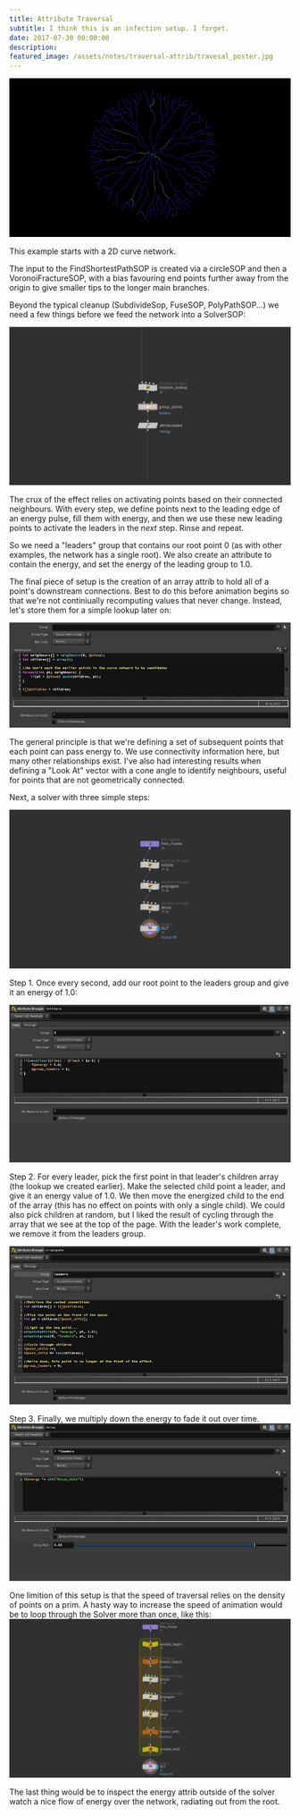 ```yaml
---
title: Attribute Traversal
subtitle: I think this is an infection setup. I forget.
date: 2017-07-30 00:00:00
description:
featured_image: /assets/notes/traversal-attrib/travesal_poster.jpg
---
```


![The finished result](/assets/notes/traversal-attrib/traversal_attrib.gif)

This example starts with a 2D curve network.

The input to the FindShortestPathSOP is created via a circleSOP and then a VoronoiFractureSOP, with a bias favouring end points further away from the origin to give smaller tips to the longer main branches.

Beyond the typical cleanup (SubdivideSop, FuseSOP, PolyPathSOP...) we need a few things before we feed the network into a SolverSOP:

![Presolve](/assets/notes/traversal-attrib/traversal-attribs-presolve.jpg)

The crux of the effect relies on activating points based on their connected neighbours. With every step, we define points next to the leading edge of an energy pulse, fill them with energy, and then we use these new leading points to activate the leaders in the *next* step. Rinse and repeat.

So we need a "leaders" group that contains our root point 0 (as with other examples, the network has a single root). We also create an attribute to contain the energy, and set the energy of the leading group to 1.0.

The final piece of setup is the creation of an array attrib to hold all of a point's downstream connections. Best to do this before animation begins so that we're not continiually recomputing values that never change. Instead, let's store them for a simple lookup later on:

![Lookup](/assets/notes/traversal-attrib/traversal-attribs-lookup.jpg)

The general principle is that we're defining a set of subsequent points that each point can pass energy to. We use connectivity information here, but many other relationships exist. I've also had interesting results when defining a "Look At" vector with a cone angle to identify neighbours, useful for points that are not geometrically connected.

Next, a solver with three simple steps:

![Solver Overview](/assets/notes/traversal-attrib/traversal-attribs-solver.jpg)

Step 1. Once every second, add our root point to the leaders group and give it an energy of 1.0:

![Solver step 1](/assets/notes/traversal-attribs-solver1.jpg)

Step 2. For every leader, pick the first point in that leader's children array (the lookup we created earlier). Make the selected child point a leader, and give it an energy value of 1.0. We then move the energized child to the end of the array (this has no effect on points with only a single child). We could also pick children at random, but I liked the result of cycling through the array that we see at the top of the page. With the leader's work complete, we remove it from the leaders group.

![Solver step 2](/assets/notes/traversal-attribs-solver2.jpg)

Step 3. Finally, we multiply down the energy to fade it out over time.
![Solver step 3](/assets/notes/traversal-attribs-solver3.jpg)

One limition of this setup is that the speed of traversal relies on the density of points on a prim. A hasty way to increase the speed of animation would be to loop through the Solver more than once, like this:
![Faster](/assets/notes/traversal-faster.jpg)

The last thing would be to inspect the energy attrib outside of the solver watch a nice flow of energy over the network, radiating out from the root.